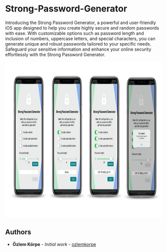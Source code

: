 # Strong-Password-Generator

Introducing the Strong Password Generator, a powerful and user-friendly iOS app designed to help you create highly secure and random passwords with ease. With customizable options such as password length and inclusion of numbers, uppercase letters, and special characters, you can generate unique and robust passwords tailored to your specific needs. Safeguard your sensitive information and enhance your online security effortlessly with the Strong Password Generator.


<p align="center">
    <img src="https://github.com/ozlemkorpe/Strong-Password-Generator/blob/main/Screenshots/Screenshots.png" width="1000" height="500">
</p>

## Authors
* **Özlem Körpe** - *Initial work* - [ozlemkorpe](https://github.com/ozlemkorpe)
